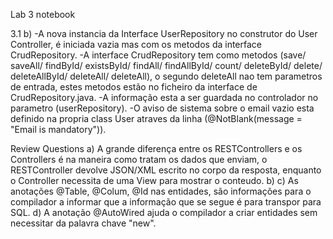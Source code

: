 Lab 3 notebook

3.1 b)
    -A nova instancia da Interface UserRepository no construtor do User Controller, é iniciada vazia mas com os metodos da interface CrudRepository.
    -A interface CrudRepository tem  como metodos (save/ saveAll/ findById/ existsById/ findAll/ findAllById/ count/ deleteById/ delete/ deleteAllById/ deleteAll/ deleteAll), o segundo deleteAll nao tem parametros de entrada, estes metodos estão no ficheiro da interface de CrudRepository.java.
    -A informação esta a ser guardada no controlador no parametro (userRepository).
    -O aviso de sistema sobre o email vazio esta definido na propria class User atraves da linha (@NotBlank(message = "Email is mandatory")).

Review Questions
a) A grande diferença entre os RESTControllers e os Controllers é na maneira como tratam os dados que enviam, o RESTController devolve JSON/XML escrito no corpo da resposta, enquanto o Controller necessita de uma View para mostrar o conteudo.
b)
c) As anotações @Table, @Colum, @Id nas entidades, são informações para o compilador a informar que a informação que se segue é para transpor para SQL.
d) A anotação @AutoWired ajuda o compilador a criar entidades sem necessitar da palavra chave "new".
